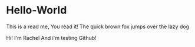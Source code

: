 # Hello-World


This is a read me, You read it!
The quick brown fox jumps over the lazy dog


Hi! I'm Rachel And i'm testing Github!